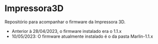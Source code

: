 # Impressora3D

Repositório para acompanhar o firmware da Impressora 3D.

- Anterior à 28/04/2023, o firmware instalado era o 1.1.x
- 10/05/2023: O firmware atualmente instalado é o da pasta Marlin-1.1.x